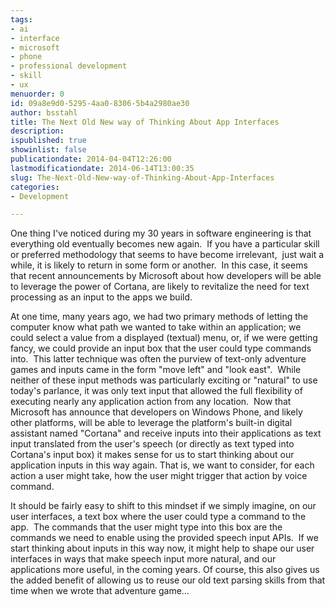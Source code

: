 ```yaml
---
tags:
- ai
- interface
- microsoft
- phone
- professional development
- skill
- ux
menuorder: 0
id: 09a8e9d0-5295-4aa0-8306-5b4a2980ae30
author: bsstahl
title: The Next Old New way of Thinking About App Interfaces
description: 
ispublished: true
showinlist: false
publicationdate: 2014-04-04T12:26:00
lastmodificationdate: 2014-06-14T13:00:35
slug: The-Next-Old-New-way-of-Thinking-About-App-Interfaces
categories:
- Development

---
```


One thing I've noticed during my 30 years in software engineering is that everything old eventually becomes new again.  If you have a particular skill or preferred methodology that seems to have become irrelevant,  just wait a while, it is likely to return in some form or another.  In this case, it seems that recent announcements by Microsoft about how developers will be able to leverage the power of Cortana, are likely to revitalize the need for text processing as an input to the apps we build.

At one time, many years ago, we had two primary methods of letting the computer know what path we wanted to take within an application; we could select a value from a displayed (textual) menu, or, if we were getting fancy, we could provide an input box that the user could type commands into.  This latter technique was often the purview of text-only adventure games and inputs came in the form "move left" and "look east".  While neither of these input methods was particularly exciting or "natural" to use today's parlance, it was only text input that allowed the full flexibility of executing nearly any application action from any location.  Now that Microsoft has announce that developers on Windows Phone, and likely other platforms, will be able to leverage the platform's built-in digital assistant named "Cortana" and receive inputs into their applications as text input translated from the user's speech (or directly as text typed into Cortana's input box) it makes sense for us to start thinking about our application inputs in this way again. That is, we want to consider, for each action a user might take, how the user might trigger that action by voice command.

It should be fairly easy to shift to this mindset if we simply imagine, on our user interfaces, a text box where the user could type a command to the app.  The commands that the user might type into this box are the commands we need to enable using the provided speech input APIs.  If we start thinking about inputs in this way now, it might help to shape our user interfaces in ways that make speech input more natural, and our applications more useful, in the coming years. Of course, this also gives us the added benefit of allowing us to reuse our old text parsing skills from that time when we wrote that adventure game…



